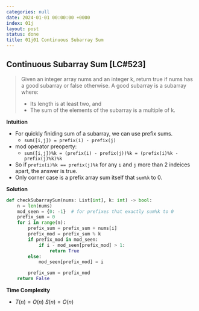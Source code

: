 ```yaml
---
categories: null
date: 2024-01-01 00:00:00 +0000
index: 01j
layout: post
status: done
title: 01j01 Continuous Subarray Sum
---
```


## Continuous Subarray Sum [LC#523]
> Given an integer array nums and an integer k, return true if nums has a good subarray or false otherwise. A good subarray is a subarray where:
> - Its length is at least two, and
> - The sum of the elements of the subarray is a multiple of k.


**Intuition**
- For quickly finiding sum of a subarray, we can use prefix sums. 
    - `sum([i,j]) = prefix(i) - prefix(j)`
- mod operator preoperty:  
    - `sum([i,j])%k = (prefix(i) - prefix(j))%k = (prefix(i)%k - prefix(j)%k)%k`
- So if `prefix(i)%k == prefix(j)%k` for any `i` and `j` more than 2 indeices apart, the answer is true.
- Only corner case is a prefix array sum itself that `sum%k` to 0.

**Solution**

```python
def checkSubarraySum(nums: List[int], k: int) -> bool:
    n = len(nums)
    mod_seen = {0: -1}  # for prefixes that exactly sum%k to 0
    prefix_sum = 0
    for i in range(n):
        prefix_sum = prefix_sum + nums[i]
        prefix_mod = prefix_sum % k
        if prefix_mod in mod_seen:
            if i - mod_seen[prefix_mod] > 1:
                return True
        else:
            mod_seen[prefix_mod] = i

        prefix_sum = prefix_mod
    return False

```
**Time Complexity**
- $T(n) = O(n)$ $S(n) = O(n)$